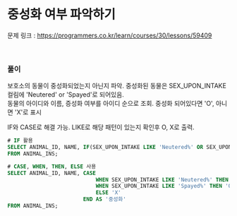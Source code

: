 중성화 여부 파악하기
===

문제 링크 : https://programmers.co.kr/learn/courses/30/lessons/59409

<br>

### 풀이

보호소의 동물이 중성화되었는지 아닌지 파악. 중성화된 동물은 SEX_UPON_INTAKE 컬림에 'Neutered' or 'Spayed'로 되어있음. <br>
동물의 아이디와 이름, 증성화 여부를 아이디 순으로 조회. 중성화 되어있다면 'O', 아니면 'X'로 표시

IF와 CASE로 해결 가능. LIKE로 해당 패턴이 있는지 확인후 O, X로 출력.

~~~sql
# IF 활용
SELECT ANIMAL_ID, NAME, IF(SEX_UPON_INTAKE LIKE 'Neutered%' OR SEX_UPON_INTAKE LIKE 'Spayed%', 'O', 'X') AS 중성화
FROM ANIMAL_INS;
~~~

~~~sql
# CASE, WHEN, THEN, ELSE 사용
SELECT ANIMAL_ID, NAME, CASE
                            WHEN SEX_UPON_INTAKE LIKE 'Neutered%' THEN 'O'
                            WHEN SEX_UPON_INTAKE LIKE 'Spayed%' THEN 'O'
                            ELSE 'X'
                        END AS '중성화'
FROM ANIMAL_INS;
~~~